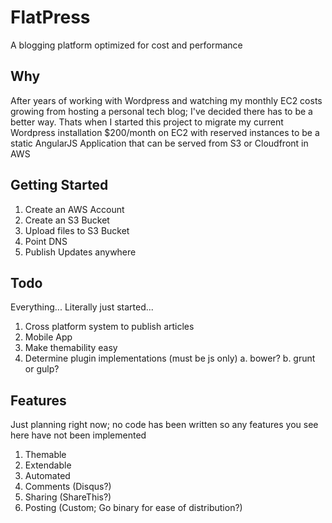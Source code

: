 # FlatPress
A blogging platform optimized for cost and performance

## Why
After years of working with Wordpress and watching my monthly EC2 costs growing from hosting a personal tech blog; I've decided there has to be a better way. Thats when I started this project to migrate my current Wordpress installation $200/month on EC2 with reserved instances to be a static AngularJS Application that can be served from S3 or Cloudfront in AWS

## Getting Started
1. Create an AWS Account
2. Create an S3 Bucket
3. Upload files to S3 Bucket
4. Point DNS
5. Publish Updates anywhere

## Todo
Everything... Literally just started...

1. Cross platform system to publish articles
2. Mobile App
3. Make themability easy
4. Determine plugin implementations (must be js only)
  a. bower?
  b. grunt or gulp?

## Features
Just planning right now; no code has been written so any features you see here have not been implemented

1. Themable
2. Extendable
3. Automated
4. Comments (Disqus?)
5. Sharing (ShareThis?)
6. Posting (Custom; Go binary for ease of distribution?)
